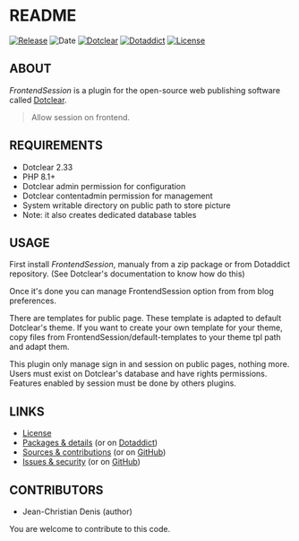 # README

[![Release](https://img.shields.io/badge/release-0.1-a2cbe9.svg)](https://git.dotclear.watch/JcDenis/FrontendSession/releases)
![Date](https://img.shields.io/badge/date-2024.12.31-c44d58.svg)
[![Dotclear](https://img.shields.io/badge/dotclear-v2.33-137bbb.svg)](https://fr.dotclear.org/download)
[![Dotaddict](https://img.shields.io/badge/dotaddict-official-9ac123.svg)](https://plugins.dotaddict.org/dc2/details/FrontendSession)
[![License](https://img.shields.io/badge/license-GPL--3.0-ececec.svg)](https://git.dotclear.watch/JcDenis/FrontendSession/src/branch/master/LICENSE)

## ABOUT

_FrontendSession_ is a plugin for the open-source web publishing software called [Dotclear](https://www.dotclear.org).

> Allow session on frontend.

## REQUIREMENTS

* Dotclear 2.33
* PHP 8.1+
* Dotclear admin permission for configuration
* Dotclear contentadmin permission for management
* System writable directory on public path to store picture
* Note: it also creates dedicated database tables

## USAGE

First install _FrontendSession_, manualy from a zip package or from 
Dotaddict repository. (See Dotclear's documentation to know how do this)

Once it's done you can manage FrontendSession option from from blog preferences.

There are templates for public page. These template is adapted to 
default Dotclear's theme. If you want to create your own template 
for your theme, copy files from FrontendSession/default-templates 
to your theme tpl path and adapt them.

This plugin only manage sign in and session on public pages, nothing more.
Users must exist on Dotclear's database and have rights permissions.
Features enabled by session must be done by others plugins.

## LINKS

* [License](https://git.dotclear.watch/JcDenis/FrontendSession/src/branch/master/LICENSE)
* [Packages & details](https://git.dotclear.watch/JcDenis/FrontendSession/releases) (or on [Dotaddict](https://plugins.dotaddict.org/dc2/details/FrontendSession))
* [Sources & contributions](https://git.dotclear.watch/JcDenis/FrontendSession) (or on [GitHub](https://github.com/JcDenis/FrontendSession))
* [Issues & security](https://git.dotclear.watch/JcDenis/FrontendSession/issues) (or on [GitHub](https://github.com/JcDenis/FrontendSession/issues))

## CONTRIBUTORS

* Jean-Christian Denis (author)

You are welcome to contribute to this code.
